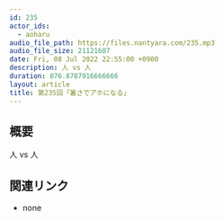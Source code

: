 ```yaml
---
id: 235
actor_ids:
  - aoharu
audio_file_path: https://files.nantyara.com/235.mp3
audio_file_size: 21121607
date: Fri, 08 Jul 2022 22:55:00 +0900
description: 人 vs 人
duration: 876.8787916666666
layout: article
title: 第235回「暑さでアホになる」
---
```

## 概要

人 vs 人

## 関連リンク

* none
